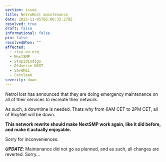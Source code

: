 ```yaml
---
section: issue
title: NetroHost maintenance
date: 2023-11-05T05:00:33.279Z
resolved: true
draft: false
informational: false
pin: false
resolvedWhen: ""
affected:
  - rixy.eu.org
  - NextSMP
  - StupidIndigo
  - Oldverse N3XT
  - SaveMii
  - Cerulean
severity: down
---
```

NetroHost has announced that they are doing emergency maintenance on all of their services to recreate their network.

As such, a downtime is needed. Thats why from 6AM CET to 2PM CET, all of RixyNet will be down.

**This network rewrite should make NextSMP work again, like it did before, and make it actually enjoyable.**

Sorry for inconveniences.

**_UPDATE_**: Maintenance did not go as planned, and as such, all changes are reverted. Sorry...
